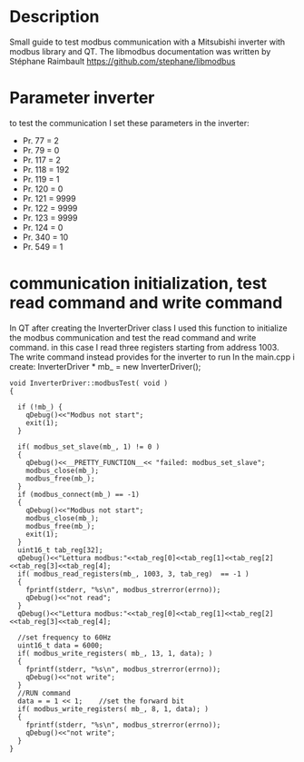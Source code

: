 # Description
Small guide to test modbus communication with a Mitsubishi inverter with modbus library and QT.
The libmodbus documentation was written by Stéphane Raimbault https://github.com/stephane/libmodbus

# Parameter inverter
to test the communication I set these parameters in the inverter:
- Pr. 77 = 2
- Pr. 79 = 0
- Pr. 117 = 2 
- Pr. 118 = 192
- Pr. 119 = 1
- Pr. 120 = 0
- Pr. 121 = 9999
- Pr. 122 = 9999
- Pr. 123 = 9999
- Pr. 124 = 0
- Pr. 340 = 10
- Pr. 549 = 1

# communication initialization, test read command and write command
In QT after creating the InverterDriver class I used this function to initialize the modbus communication and test the read command and write command.
in this case I read three registers starting from address 1003.
The write command instead provides for the inverter to run
In the main.cpp i create:
InverterDriver * mb_ = new InverterDriver();


    void InverterDriver::modbusTest( void )
    {

      if (!mb_) {
        qDebug()<<"Modbus not start";
        exit(1);
      }

      if( modbus_set_slave(mb_, 1) != 0 )
      {
        qDebug()<<__PRETTY_FUNCTION__<< "failed: modbus_set_slave";
        modbus_close(mb_);
        modbus_free(mb_);
      }
      if (modbus_connect(mb_) == -1) 
      {
        qDebug()<<"Modbus not start";
        modbus_close(mb_);
        modbus_free(mb_);
        exit(1);
      }
      uint16_t tab_reg[32];
      qDebug()<<"Lettura modbus:"<<tab_reg[0]<<tab_reg[1]<<tab_reg[2]<<tab_reg[3]<<tab_reg[4];
      if( modbus_read_registers(mb_, 1003, 3, tab_reg)  == -1 )
      {
        fprintf(stderr, "%s\n", modbus_strerror(errno));
        qDebug()<<"not read";
      }
      qDebug()<<"Lettura modbus:"<<tab_reg[0]<<tab_reg[1]<<tab_reg[2]<<tab_reg[3]<<tab_reg[4];

      //set frequency to 60Hz
      uint16_t data = 6000;
      if( modbus_write_registers( mb_, 13, 1, data); )
      {
        fprintf(stderr, "%s\n", modbus_strerror(errno));
        qDebug()<<"not write";
      }
      //RUN command
      data = = 1 << 1;    //set the forward bit
      if( modbus_write_registers( mb_, 8, 1, data); )
      {
        fprintf(stderr, "%s\n", modbus_strerror(errno));
        qDebug()<<"not write";
      }
    }
    
    
